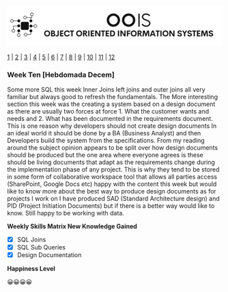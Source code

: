 ![Logo](Image/LogoW.png)

[1](/MyPortfolio/OOIS/Unit01.html) | [2](/MyPortfolio/OOIS/Unit02.html) | [3](/MyPortfolio/OOIS/Unit03.html) | [4](/MyPortfolio/OOIS/Unit04.html) | [5](/MyPortfolio/OOIS/Unit05.html) | [6](/MyPortfolio/OOIS/Unit06.html) | [7](/MyPortfolio/OOIS/Unit07.html) | [8](/MyPortfolio/OOIS/Unit08.html) | [9](/MyPortfolio/OOIS/Unit09.html) | [10](/MyPortfolio/OOIS/Unit10.html) | [11](/MyPortfolio/OOIS/Unit11.html) | [12](/MyPortfolio/OOIS/Unit12.html)

### Week Ten [Hebdomada Decem]


Some more SQL this week Inner Joins left joins and outer joins all very familiar but always good to refresh the fundamentals. The More interesting section this week was the creating a system based on a design document as there are usually two forces at force 1. What the customer wants and needs and 2. What has been documented in the requirements document. This is one reason why developers should not create design documents In an ideal world it should be done by a BA (Business Analyst) and then Developers build the system from the specifications.  From my reading around the subject opinion appears to be split over how design documents should be produced but the one area where everyone agrees is these should be living documents that adapt as the requirements change during the implementation phase of any project. This is why they tend to be stored in some form of collaborative workspace tool that allows all parties access (SharePoint, Google Docs etc) happy with the content this week but would like to know more about the best way to produce design documents as for projects I work on I have produced SAD (Standard Architecture design) and PID (Project Initiation Documents) but if there is a better way would like to know. Still happy to be working with data. 

**Weekly Skills Matrix New Knowledge Gained**

- [x] SQL Joins
- [X] SQL Sub Queries
- [X] Design Documentation 

**Happiness Level**

😀😀😀😀

